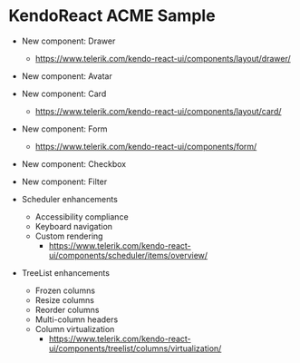 # KendoReact ACME Sample

- New component: Drawer
  - https://www.telerik.com/kendo-react-ui/components/layout/drawer/

- New component: Avatar

- New component: Card
  - https://www.telerik.com/kendo-react-ui/components/layout/card/

- New component: Form
  - https://www.telerik.com/kendo-react-ui/components/form/

- New component: Checkbox

- New component: Filter

- Scheduler enhancements
  - Accessibility compliance
  - Keyboard navigation
  - Custom rendering
    - https://www.telerik.com/kendo-react-ui/components/scheduler/items/overview/

- TreeList enhancements
  - Frozen columns
  - Resize columns
  - Reorder columns
  - Multi-column headers
  - Column virtualization
    - https://www.telerik.com/kendo-react-ui/components/treelist/columns/virtualization/